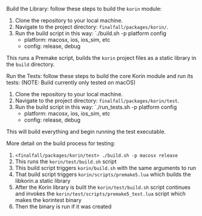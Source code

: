 Build the Library:
follow these steps to build the `korin` module:

1. Clone the repository to your local machine.
2. Navigate to the project directory: `finalfall/packages/korin/`.
3. Run the build script in this way: `./build.sh -p platform config
   - platform: macosx, ios, ios_sim, etc
   - config: release, debug

This runs a Premake script, builds the `korin` project files as a static library in the `build` directory.


Run the Tests:
follow these steps to build the core Korin module and run its tests:
(NOTE: Build currently only tested on macOS)

1. Clone the repository to your local machine.
2. Navigate to the project directory: `finalfall/packages/korin/test`.
3. Run the build script in this way: `./run_tests.sh -p platform config
   - platform: macosx, ios, ios_sim, etc
   - config: release, debug

This will build everything and begin running the test executable.

More detail on the build process for testing:
1. `<finalfall/packages/korin/test> ./build.sh -p macosx release`
2. This runs the `korin/test/build.sh` script 
3. This build script triggers `korin/build.sh` with the same arguments to run
4. That build script triggers `korin/scripts/premake5.lua` which builds the libkorin.a static library
5. After the Korin library is built the `korin/test/build.sh` script continues and invokes the `korin/test/scripts/premake5_test.lua` script which makes the korintest binary
6. Then the binary is run if it was created